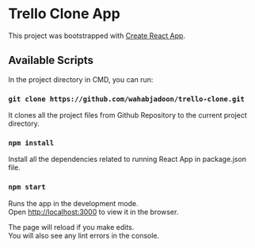 # Trello Clone App

This project was bootstrapped with [Create React App](https://github.com/facebook/create-react-app).

## Available Scripts

In the project directory in CMD, you can run:

### `git clone https://github.com/wahabjadoon/trello-clone.git`

It clones all the project files from Github Repository to the current project directory.

### `npm install`

Install all the dependencies related to running React App in package.json file.

### `npm start`

Runs the app in the development mode.\
Open [http://localhost:3000](http://localhost:3000) to view it in the browser.

The page will reload if you make edits.\
You will also see any lint errors in the console.
